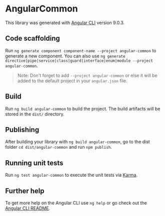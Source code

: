 # AngularCommon

This library was generated with [Angular CLI](https://github.com/angular/angular-cli) version 9.0.3.

## Code scaffolding

Run `ng generate component component-name --project angular-common` to generate a new component. You can also use `ng generate directive|pipe|service|class|guard|interface|enum|module --project angular-common`.
> Note: Don't forget to add `--project angular-common` or else it will be added to the default project in your `angular.json` file. 

## Build

Run `ng build angular-common` to build the project. The build artifacts will be stored in the `dist/` directory.

## Publishing

After building your library with `ng build angular-common`, go to the dist folder `cd dist/angular-common` and run `npm publish`.

## Running unit tests

Run `ng test angular-common` to execute the unit tests via [Karma](https://karma-runner.github.io).

## Further help

To get more help on the Angular CLI use `ng help` or go check out the [Angular CLI README](https://github.com/angular/angular-cli/blob/master/README.md).
